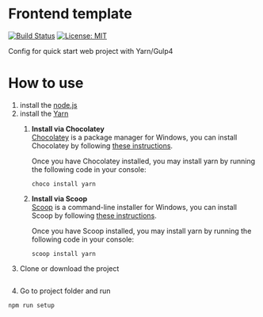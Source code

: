 # Frontend template
[![Build Status](https://travis-ci.org/deeppines/frontend-template.svg?branch=gulp4)](https://travis-ci.org/deeppines/frontend-template)
[![License: MIT](https://img.shields.io/badge/License-MIT-blue.svg)](https://github.com/deeppines/frontend-template/blob/master/LICENSE)

Config for quick start web project with Yarn/Gulp4

# How to use
1. install the [node.js](https://nodejs.org)
2. install the [Yarn](https://yarnpkg.com/en/docs/install)
    1. **Install via Chocolatey**  
    [Chocolatey](https://chocolatey.org/) is a package manager for Windows, you can install Chocolatey by following [these instructions](https://chocolatey.org/install).

        Once you have Chocolatey installed, you may install yarn by running the following code in your console:
        ```
        choco install yarn
        ```

    2. **Install via Scoop**  
    [Scoop](http://scoop.sh/) is a command-line installer for Windows, 
    you can install Scoop by following [these instructions](https://github.com/lukesampson/scoop/wiki/Quick-Start).

        Once you have Scoop installed, you may install yarn by running the following code in your console:
        ```
        scoop install yarn
        ```
3. Clone or download the project
```

```
4. Go to project folder and run
```
npm run setup
```
